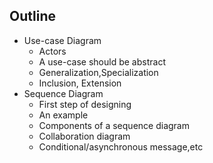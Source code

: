 ## Outline
* Use-case Diagram
    * Actors
    * A use-case should be abstract
    * Generalization,Specialization
    * Inclusion, Extension
* Sequence Diagram
    * First step of designing
    * An example
    * Components of a sequence diagram
    * Collaboration diagram
    * Conditional/asynchronous message,etc

